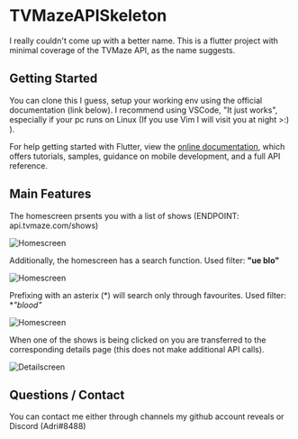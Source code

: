 # TVMazeAPISkeleton

I really couldn't come up with a better name. This is a flutter project with minimal coverage of the TVMaze API, as the name suggests.

## Getting Started

You can clone this I guess, setup your working env using the official documentation (link below). I recommend using VSCode, "It just works", especially if your pc runs on Linux (If you use Vim I will visit you at night >:) ).

For help getting started with Flutter, view the
[online documentation](https://flutter.dev/docs), which offers tutorials,
samples, guidance on mobile development, and a full API reference.

## Main Features

The homescreen prsents you with a list of shows (ENDPOINT: api.tvmaze.com/shows)

![Homescreen](https://imgur.com/2Ds6Xtt "List of shows")

Additionally, the homescreen has a search function.
Used filter: **"ue blo"**

![Homescreen](https://imgur.com/xtITOF0 "Filter: ue blo")

Prefixing with an asterix (*) will search only through favourites.
Used filter: **"*blood"**

![Homescreen](https://imgur.com/mkNH3la "Filter: *blood")


When one of the shows is being clicked on you are transferred to the corresponding details page (this does not make additional API calls).

![Detailscreen](https://imgur.com/PbsNnSb "Show details")

## Questions / Contact

You can contact me either through channels my github account reveals or Discord (Adri#8488)
